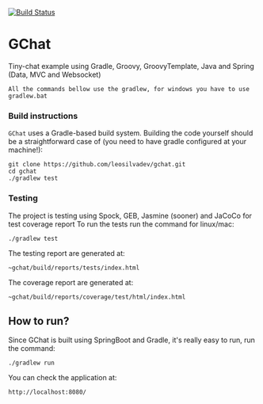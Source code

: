 [![Build Status](https://travis-ci.org/leosilvadev/gchat.svg?branch=master)](https://travis-ci.org/leosilvadev/gchat)

# GChat
Tiny-chat example using Gradle, Groovy, GroovyTemplate, Java and Spring (Data, MVC and Websocket)
	
	All the commands bellow use the gradlew, for windows you have to use gradlew.bat



### Build instructions
`GChat` uses a Gradle-based build system. Building the code yourself should be a straightforward case of (you need to have gradle configured at your machine!):

	git clone https://github.com/leosilvadev/gchat.git
	cd gchat
	./gradlew test

### Testing
The project is testing using Spock, GEB, Jasmine (sooner) and JaCoCo for test coverage report
To run the tests run the command for linux/mac:

	./gradlew test
	
The testing report are generated at:

	~gchat/build/reports/tests/index.html
	
The coverage report are generated at:

	~gchat/build/reports/coverage/test/html/index.html
	
## How to run?
Since GChat is built using SpringBoot and Gradle, it's really easy to run, run the command:

	./gradlew run
	
You can check the application at:

	http://localhost:8080/

